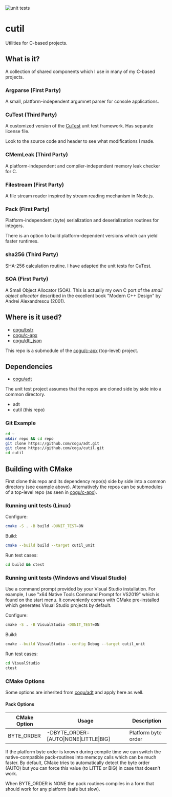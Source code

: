 ![unit tests](https://github.com/cogu/cutil/workflows/unit%20tests/badge.svg)

# cutil

Utilities for C-based projects.

## What is it?

A collection of shared components which I use in many of my C-based projects.

### Argparse (First Party)

A small, platform-independent argumnet parser for console applications.

### CuTest (Third Party)

A customized version of the [CuTest](http://cutest.sourceforge.net/) unit test framework. Has separate license file.

Look to the source code and header to see what modifications I made.

### CMemLeak (Third Party)

A platform-independent and compiler-independent memory leak checker for C.

### Filestream (First Party)

A file stream reader inspired by stream reading mechanism in Node.js.

### Pack (First Party)

Platform-independent (byte) serialization and deserialization routines for integers.

There is an option to build platform-dependent versions which can yield faster runtimes.

### sha256 (Third Party)

SHA-256 calculation routine. I have adapted the unit tests for CuTest.

### SOA (First Party)

A Small Object Allocator (SOA). This is actually my own C port of the *small object allocator* described in the excellent book "Modern C++ Design" by Andrei Alexandrescu (2001).

## Where is it used?

* [cogu/bstr](https://github.com/cogu/bstr)
* [cogu/c-apx](https://github.com/cogu/c-apx)
* [cogu/dtl_json](https://github.com/cogu/dtl_json)

This repo is a submodule of the [cogu/c-apx](https://github.com/cogu/c-apx) (top-level) project.

## Dependencies

* [cogu/adt](https://github.com/cogu/adt)

The unit test project assumes that the repos are cloned side by side into a common directory.

* adt
* cutil (this repo)

### Git Example

```bash
cd ~
mkdir repo && cd repo
git clone https://github.com/cogu/adt.git
git clone https://github.com/cogu/cutil.git
cd cutil
```

## Building with CMake

First clone this repo and its dependency repo(s) side by side into a common directory (see example above). Alternatively the repos can be submodules of a top-level repo (as seen in [cogu/c-apx](https://github.com/cogu/c-apx)).

### Running unit tests (Linux)

Configure:

```sh
cmake -S . -B build -DUNIT_TEST=ON
```

Build:

```sh
cmake --build build --target cutil_unit
```

Run test cases:

```cmd
cd build && ctest
```

### Running unit tests (Windows and Visual Studio)

Use a command prompt provided by your Visual Studio installation.
For example, I use "x64 Native Tools Command Prompt for VS2019" which is found on the start menu.
It conveniently comes with CMake pre-installed which generates Visual Studio projects by default.

Configure:

```cmd
cmake -S . -B VisualStudio -DUNIT_TEST=ON
```

Build:

```cmd
cmake --build VisualStudio --config Debug --target cutil_unit
```

Run test cases:

```cmd
cd VisualStudio
ctest
```

### CMake Options

Some options are inherited from [cogu/adt](https://github.com/cogu/adt) and apply here as well.

#### Pack Options

| CMake Option | Usage                                  | Description                      |
|--------------|----------------------------------------|----------------------------------|
| BYTE_ORDER   | -DBYTE_ORDER=[AUTO\|NONE\|LITTLE\|BIG] | Platform byte order              |

If the platform byte order is known during compile time we can switch the native-compatible
pack-routines into memcpy calls which can be much faster.
By default, CMake tries to automatically detect the byte order (AUTO) but you can force this value
(to LITTE or BIG) in case that doesn't work.

When BYTE_ORDER is NONE the pack routines compiles in a form that should work for any platform (safe but slow).
